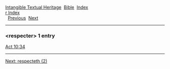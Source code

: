 [Intangible Textual Heritage](../../index)  [Bible](../index) 
[Index](index)   
[r Index](_r_)  
  [Previous](c09439)  [Next](c09441) 

------------------------------------------------------------------------

### &lt;respecter&gt; 1 entry

[Act 10:34](../kjv/act010.htm#034)  

------------------------------------------------------------------------

[Next: respecteth (2)](c09441)
